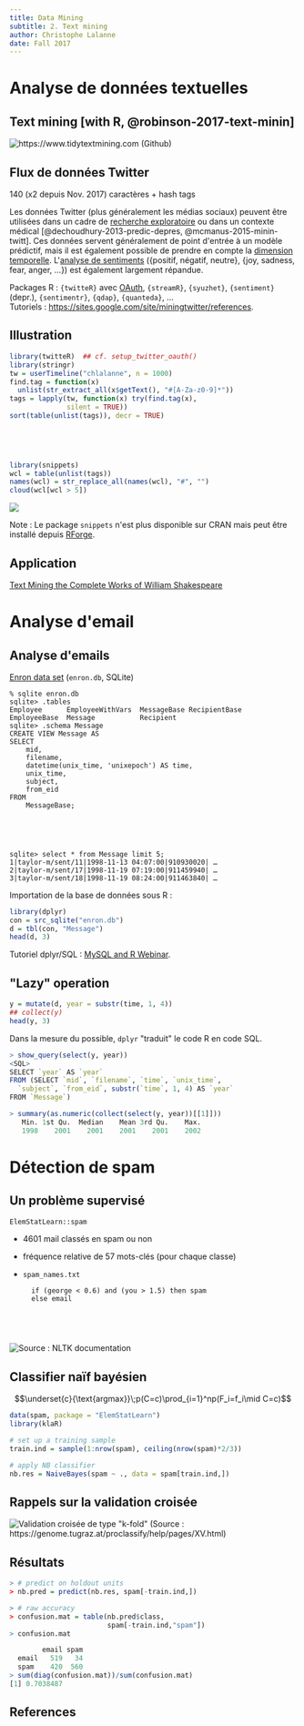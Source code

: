 ```yaml
---
title: Data Mining
subtitle: 2. Text mining
author: Christophe Lalanne
date: Fall 2017
---
```


# Analyse de données textuelles

## Text mining [with R, @robinson-2017-text-minin]

![<https://www.tidytextmining.com> ([Github](https://github.com/dgrtwo/tidy-text-mining))](../assets/img_tidytmbook.jpg)


## Flux de données Twitter

140 (x2 depuis Nov. 2017) caractères + hash tags

Les données Twitter (plus généralement les médias sociaux) peuvent être utilisées dans un cadre de [recherche exploratoire][drob] ou dans un contexte médical [@dechoudhury-2013-predic-depres, @mcmanus-2015-minin-twitt]. Ces données servent généralement de point d'entrée à un modèle prédictif, mais il est également possible de prendre en compte la [dimension temporelle][rocketscience]. L'[analyse de sentiments][sentiment] ({positif, négatif, neutre}, {joy, sadness, fear, anger, ...}) est également largement répandue.

Packages R : `{twitteR}` avec [OAuth][oauth], `{streamR}`, `{syuzhet}`, `{sentiment}` (depr.), `{sentimentr}`, `{qdap}`, `{quanteda}`, …  
Tutoriels : <https://sites.google.com/site/miningtwitter/references>.

[oauth]: http://thinktostart.com/twitter-authentification-with-r/
[drob]: http://varianceexplained.org/r/trump-tweets/
[rocketscience]: https://justrocketscience.com/post/pewdiepie-sentiment
[sentiment]: https://www.csc.ncsu.edu/faculty/healey/tweet_viz/tweet_app/

## Illustration

```r
library(twitteR)  ## cf. setup_twitter_oauth()
library(stringr)
tw = userTimeline("chlalanne", n = 1000)
find.tag = function(x) 
  unlist(str_extract_all(x$getText(), "#[A-Za-z0-9]*"))
tags = lapply(tw, function(x) try(find.tag(x), 
              silent = TRUE))
sort(table(unlist(tags)), decr = TRUE)
```

##  

```r
library(snippets)
wcl = table(unlist(tags))
names(wcl) = str_replace_all(names(wcl), "#", "")
cloud(wcl[wcl > 5])
```

![](../assets/fig_tweets.png)

Note : Le package `snippets` n'est plus disponible sur CRAN mais peut être installé depuis [RForge][rforge].

[Rforge]: http://rforge.net/snippets/


## Application

[Text Mining the Complete Works of William Shakespeare](http://www.exegetic.biz/blog/2013/09/text-mining-the-complete-works-of-william-shakespeare/)


# Analyse d'email


## Analyse d'emails

[Enron data set](https://www.cs.cmu.edu/~./enron/) (`enron.db`, SQLite)

```
% sqlite enron.db
sqlite> .tables
Employee      EmployeeWithVars  MessageBase RecipientBase
EmployeeBase  Message           Recipient
sqlite> .schema Message
CREATE VIEW Message AS
SELECT
    mid,
    filename,
    datetime(unix_time, 'unixepoch') AS time,
    unix_time,
    subject,
    from_eid
FROM
    MessageBase;
```

##  

```
sqlite> select * from Message limit 5;
1|taylor-m/sent/11|1998-11-13 04:07:00|910930020| …
2|taylor-m/sent/17|1998-11-19 07:19:00|911459940| …
3|taylor-m/sent/18|1998-11-19 08:24:00|911463840| …
```

Importation de la base de données sous R : 

```r
library(dplyr)
con = src_sqlite("enron.db")
d = tbl(con, "Message")
head(d, 3)
```

Tutoriel dplyr/SQL : [MySQL and R Webinar][dbidplyr].

[dbidplyr]: https://beanumber.github.io/mysql-r-webinar/index.html


## "Lazy" operation

```r
y = mutate(d, year = substr(time, 1, 4))
## collect(y)
head(y, 3)
```

Dans la mesure du possible, `dplyr` "traduit" le code R en code SQL.

```r
> show_query(select(y, year))
<SQL>
SELECT `year` AS `year`
FROM (SELECT `mid`, `filename`, `time`, `unix_time`, 
  `subject`, `from_eid`, substr(`time`, 1, 4) AS `year`
FROM `Message`)
```

```r
> summary(as.numeric(collect(select(y, year))[[1]]))
   Min. 1st Qu.  Median    Mean 3rd Qu.    Max.
   1998    2001    2001    2001    2001    2002
```



# Détection de spam


## Un problème supervisé

`ElemStatLearn::spam`

- 4601 mail classés en spam ou non
- fréquence relative de 57 mots-clés (pour chaque classe)
- `spam_names.txt`

        if (george < 0.6) and (you > 1.5) then spam
        else email


##  

![Source : [NLTK](http://www.nltk.org) documentation](../assets/img_classifier.png)


## Classifier naïf bayésien

$$\underset{c}{\text{argmax}}\;p(C=c)\prod_{i=1}^np(F_i=f_i\mid C=c)$$

```r
data(spam, package = "ElemStatLearn")
library(klaR)

# set up a training sample
train.ind = sample(1:nrow(spam), ceiling(nrow(spam)*2/3))

# apply NB classifier
nb.res = NaiveBayes(spam ~ ., data = spam[train.ind,])
```

## Rappels sur la validation croisée

![Validation croisée de type "k-fold" (Source : <https://genome.tugraz.at/proclassify/help/pages/XV.html>)](../assets/img_5fold.png)


## Résultats

```r
> # predict on holdout units
> nb.pred = predict(nb.res, spam[-train.ind,])

> # raw accuracy
> confusion.mat = table(nb.pred$class, 
                        spam[-train.ind,"spam"])
> confusion.mat

        email spam
  email   519   34
  spam    420  560
> sum(diag(confusion.mat))/sum(confusion.mat)
[1] 0.7038487
```



## References

